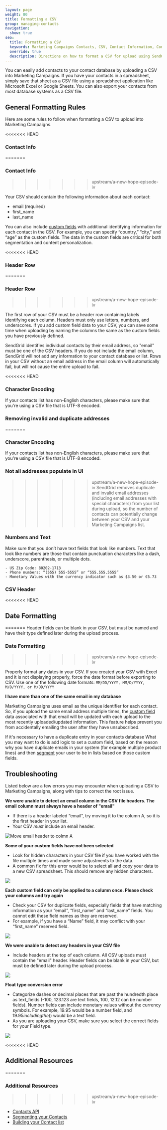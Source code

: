 ```yaml
---
layout: page
weight: 80
title: Formatting a CSV
group: managing-contacts
navigation:
  show: true
seo:
  title: Formatting a CSV
  keywords: Marketing Campaigns Contacts, CSV, Contact Information, Contacts
  override: true
  description: Directions on how to format a CSV for upload using SendGrid Marketing Campaigns
---
```


You can easily add contacts to your contact database by uploading a CSV into Marketing Campaigns. If you have your contacts in a spreadsheet, simply save that sheet as a CSV file using a spreadsheet application like Microsoft Excel or Google Sheets. You can also export your contacts from most database systems as a CSV file.

## General Formatting Rules

Here are some rules to follow when formatting a CSV to upload into Marketing Campaigns.

<<<<<<< HEAD
 ### Contact Info
=======
### Contact Info
>>>>>>> upstream/a-new-hope-episode-iv

Your CSV should contain the following information about each contact:

* email (required)
* first_name
* last_name

You can also include [custom fields]({{root_url}}/help-support/sending-email/custom-fields/) with additional identifying information for each contact in the CSV. For example, you can specify “country,” “city,” and “age” as the custom fields. The data in the custom fields are critical for both segmentation and content personalization.

<<<<<<< HEAD
 ### Header Row
=======
### Header Row
>>>>>>> upstream/a-new-hope-episode-iv

The first row of your CSV must be a header row containing labels identifying each column. Headers must only use letters, numbers, and underscores. If you add custom field data to your CSV, you can save some time when uploading by naming the columns the same as the custom fields you have previously defined.

SendGrid identifies individual contacts by their email address, so "email" must be one of the CSV headers. If you do not include the email column, SendGrid will not add any information to your contact database or list. Rows in your CSV without an email address in the email column will automatically fail, but will not cause the entire upload to fail.

<<<<<<< HEAD
 ### Character Encoding

If your contacts list has non-English characters, please make sure that you're using a CSV file that is UTF-8 encoded.

 ###  Removing invalid and duplicate addresses
=======
### Character Encoding

If your contacts list has non-English characters, please make sure that you're using a CSV file that is UTF-8 encoded.

###  Not all addresses populate in UI
>>>>>>> upstream/a-new-hope-episode-iv
SendGrid removes duplicate and invalid email addresses (including email addresses with special characters) from your list during upload, so the number of contacts can potentially change between your CSV and your Marketing Campaigns list.

###  Numbers and Text
Make sure that you don’t have text fields that look like numbers. Text that look like numbers are those that contain punctuation characters like a dash, underscore, parenthesis, or multiple dots.

```
- US Zip Code: 80202-1713
- Phone numbers: “(555) 555-5555” or “555.555.5555”
- Monetary Values with the currency indicator such as $3.50 or €5.73
```
###  CSV Header

<<<<<<< HEAD
 ## 	Date Formatting
=======
Header fields can be blank in your CSV, but must be named and have their type defined later during the upload process.

### 	Date Formatting
>>>>>>> upstream/a-new-hope-episode-iv

Properly format any dates in your CSV. If you created your CSV with Excel and it is not displaying properly, force the date format before exporting to CSV. Use one of the following date formats: `MM/DD/YYYY, MM/D/YYYY, M/D/YYYY, or M/DD/YYYY`

**I have more than one of the same email in my database**

Marketing Campaigns uses email as the unique identifier for each contact. So, if you upload the same email address multiple times, the [custom field]({{root_url}}/help-support/sending-email/custom-fields/) data associated with that email will be updated with each upload to the most recently uploaded/updated information. This feature helps prevent you from accidentally emailing the user after they have unsubscribed.

If it's necessary to have a duplicate entry in your contacts database What you may want to do is add logic to set a custom field, based on the reason why you have duplicate emails in your system (for example multiple product lines) and then [segment]({{root_url}}/help-support/managing-contacts/managing-contact-list/) your user to be in lists based on those custom fields.

## 	Troubleshooting

Listed below are a few errors you may encounter when uploading a CSV to Marketing Campaigns, along with tips to correct the root issue.

**We were unable to detect an email column in the CSV file headers. The email column must always have a header of "email"**

- If there is a header labeled “email”, try moving it to the column A, so it is the first header in your list.
- Your CSV _must_ include an email header.

![Move email header to colmn A]({{root_url}}/img/listupload_1.png)

**Some of your custom fields have not been selected**

- Look for hidden characters in your CSV file if you have worked with the file multiple times and made some adjustments to the data.
- A common fix for this error would be to select all and copy your data to a new CSV spreadsheet. This should remove any hidden characters.

![]({{root_url}}/img/listupload_2.png)

**Each custom field can only be applied to a column once. Please check your columns and try again**

- Check your CSV for duplicate fields, especially fields that have matching information as your “email”, “first_name” and “last_name” fields. You cannot edit these field names as they are reserved.
- For example, if you have a “Name” field, it may conflict with your “first_name” reserved field.

![]({{root_url}}/img/listupload_3.png)

**We were unable to detect any headers in your CSV file**

- Include headers at the top of each column. All CSV uploads must contain the "email" header. Header fields can be blank in your CSV, but must be defined later during the upload process.

![]({{root_url}}/img/listupload_4.png)

**Float type conversion error**

- Categorize dashes or decimal places that are past the hundredth place as text_fields (-100, 123.123 are text fields, 100, 12.12 can be number fields).
Number fields can include monetary values without the currency symbols. For example, 19.95 would be a number field, and $19.95 including the ($) would be a text field.
- As you are uploading your CSV, make sure you select the correct fields for your Field type.

![]({{root_url}}/img/listupload_table.png)

<<<<<<< HEAD
 ## 	Additional Resources
=======
### Additional Resources
>>>>>>> upstream/a-new-hope-episode-iv

- [Contacts API](https://sendgrid.com/docs/API_Reference/Web_API_v3/Marketing_Campaigns/contactdb.html)
- [Segmenting your Contacts]({{root_url}}/help-support/managing-contacts/managing-contact-list/)
- [Building your Contact list]({{root_url}}/help-support/managing-contacts/building-your-contact-list/)
